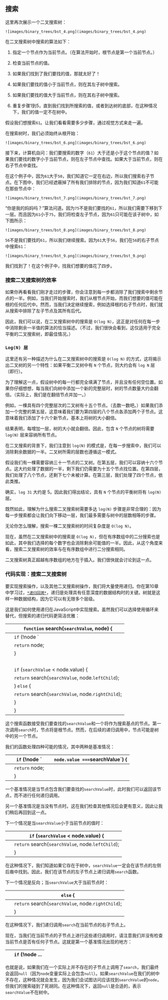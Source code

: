 ## 搜索

这里再次展示一个二叉搜索树：

`![images/binary_trees/bst_4.png](images/binary_trees/bst_4.png)`

在二叉搜索树中搜索的算法如下：

1.  指定一个节点作为当前节点。（在算法开始时，根节点是第一个当前节点。）

1.  检查当前节点的值。

1.  如果我们找到了我们要找的值，那就太好了！

1.  如果我们要找的值小于当前节点，则在其左子树中搜索。

1.  如果我们要找的值大于当前节点，则在其右子树中搜索。

1.  重复步骤1到5，直到我们找到所搜索的值，或者到达树的底部，在这种情况下，我们的值一定不在树中。

假设我们想搜索`61`。让我们看看需要多少步骤，通过视觉方式来走一遍。

在搜索树时，我们必须始终从根开始：

`![images/binary_trees/bst_6.png](images/binary_trees/bst_6.png)`

接下来，计算机自问：我们要搜索的数字（`61`）大于还是小于这个节点的值？如果我们要找的数字小于当前节点，则在左子节点中查找。如果大于当前节点，则在右子节点中查找。

在这个例子中，因为`61`大于`50`，我们知道它一定在右边，所以我们搜索右子节点。在下图中，我们已经遮蔽掉了所有我们排除的节点，因为我们知道`61`不可能在那些节点中：

`![images/binary_trees/bst_7.png](images/binary_trees/bst_7.png)`

“你是我的妈妈吗？”算法问道。因为`75`不是我们要找的`61`，所以我们需要下移到下一层。而且因为`61`小于`75`，我们将检查左子节点，因为`61`只可能在该子树中，如下图所示：

`![images/binary_trees/bst_8.png](images/binary_trees/bst_8.png)`

`56`不是我们要找的`61`，所以我们继续搜索。因为`61`大于`56`，我们在`56`的右子节点中搜索`61`：

`![images/binary_trees/bst_9.png](images/binary_trees/bst_9.png)`

我们找到了！在这个例子中，找我们想要的值花了四步。

### 搜索二叉搜索树的效率

如果你再看看我们刚才走过的步骤，你会注意到每一步都消除了我们搜索中剩余节点的一半。例如，当我们开始搜索时，我们从根节点开始，而我们想要的值可能在根的任何后代中。然而，当我们决定继续搜索，例如选择根的右子节点时，我们就从搜索中排除了左子节点及其所有后代。

因此，我们可以说，在二叉搜索树中的搜索是 `O(log N)`，这正是对任何在每一步中消除剩余一半值的算法的恰当描述。（不过，我们很快会看到，这仅适用于完全平衡的二叉搜索树，即最佳情况。）

### `Log(N) 层`

这里还有另一种描述为什么在二叉搜索树中的搜索是 `O(log N)` 的方式，这将揭示出二叉树的另一个特性：如果平衡二叉树中有 `N` 个节点，则大约会有 `log N` 层（即行）。

为了理解这一点，假设树中的每一行都完全填满了节点，并且没有任何空位置。如果你仔细想想，每当我们向树中添加一个新的完整层时，树的节点数量大约会翻倍。（实际上，我们是在翻倍节点并加一。）

例如，一棵具有四个完整层次的二叉树有十五个节点。（去数一数吧。）如果我们添加一个完整的第五层，这意味着我们要为第四层的八个节点各添加两个子节点。这意味着我们添加了十六个新节点，基本上将树的大小翻倍。

结果表明，每增加一层，树的大小就会翻倍。因此，包含 `N` 个节点的树将需要 `log(N)` 层来容纳所有节点。

在二叉搜索的背景下，我们注意到 `log(N)` 的模式是，在每一步搜索中，我们可以消除剩余数据的一半。二叉树所需的层数也遵循这一模式。

假设我们有一棵需要容纳三十一节点的二叉树。在第五层，我们可以容纳十六个节点。这大约处理了数据的一半，剩下我们仍需要为十五个节点找位置。在第四层，我们处理了八个节点，还剩下七个未被计算。在第三层，我们处理了四个节点，依此类推。

确实，`log 31` 大约是 5。因此我们得出结论，具有 `N` 个节点的平衡树将有 `log(N)` 层。

既然如此，理解为什么搜索二叉搜索树需要多达 `log(N)` 步骤是非常合理的：因为每一步搜索都会让我们向下移动一层，我们最多需要与树中的层数相等的步骤。

无论你怎么理解，搜索一棵二叉搜索树的时间复杂度是 `O(log N)`。

现在，虽然在二叉搜索树中的搜索是 `O(log N)`，但在有序数组中的二分搜索也是如此，其中我们选择的每个数字也会消除剩余可能值的一半。因此，从这个角度来看，搜索二叉搜索树的效率与在有序数组中进行二分搜索相同。

二叉搜索树真正超越有序数组的地方在于插入。我们很快就会讨论到这一点。

### 代码实现：搜索二叉搜索树

要实现搜索操作，以及其他二叉搜索树操作，我们将大量使用递归。你在第10章中学习过，[`*递归回溯*`](f_0096.xhtml#chp.recursion)，递归是处理具有任意深度的数据结构时的关键。树就是这样一种数据结构，因为它可以有无限多个层级。

这是我们如何使用递归在JavaScript中实现搜索。虽然我们可以选择使用循环来替代，但搜索的递归代码更简洁优雅：

| ​  | `function` search(`searchValue`, node) { |
| --- | --- |
| ​  | `if` (!node ` | | ` node.value === `searchValue`) { |
| ​  | `return` node; |
| ​  | } |
| ​  |  |
| ​  | `if` (`searchValue` < node.value) { |
| ​  | `return` search(`searchValue`, node.`leftChild`); |
| ​  | } `else` { |
| ​  | `return` search(`searchValue`, node.`rightChild`); |
| ​  | } |
| ​  | } |

这个搜索函数接受我们要查找的`searchValue`和一个将作为搜索基点的节点。第一次调用`search`时，节点将是根节点。然而，在后续的递归调用中，节点可能是树中的另一个节点。

我们的函数处理四种可能的情况，其中两种是基准情况：

| ​  | `if` (!node ` | | ` node.value === `searchValue`) { |
| --- | --- | --- | --- |
| ​  | `return` node; |
| ​  | } |

一个基准情况是当节点包含我们要查找的`searchValue`时，此时我们可以返回该节点，而不进行任何递归调用。

另一个基准情况是当没有节点时。这在我们检查其他情况后会更有意义，因此让我们稍后再回到这一点。

下一个情况是当`searchValue`小于当前节点的值时：

| ​  | `if` (`searchValue` < node.value) { |
| --- | --- |
| ​  | `return` search(`searchValue`, node.`leftChild`); |
| ​  | } |

在这种情况下，我们知道如果它存在于树中，`searchValue`一定会在该节点的左侧后裔中找到。因此，我们在该节点的左子节点上递归调用`search`函数。

下一个情况是反向；当`searchValue`大于当前节点时：

| ​  | `else` { |
| --- | --- |
| ​  | `return` search(`searchValue`, node.`rightChild`); |
| ​  | } |

在这种情况下，我们递归调用`search`在当前节点的右子节点上。

现在，当我们在当前节点的子节点上进行这些递归调用时，请注意我们并没有检查当前节点是否有任何子节点。这就是第一个基准情况出现的地方：

| ​  | `if` (!node ... |
| --- | --- |

也就是说，如果我们在一个实际上并不存在的子节点上调用了`search`，我们最终会返回`null`（因为`node`变量实际上会包含`null`）。如果`searchValue`在我们的树中不存在，这种情况就会发生，因为我们会试图访问应该找到`searchValue`的`node`，但我们的搜索碰到了死胡同。在这种情况下，返回`null`是合适的，表示`searchValue`不在树中。
